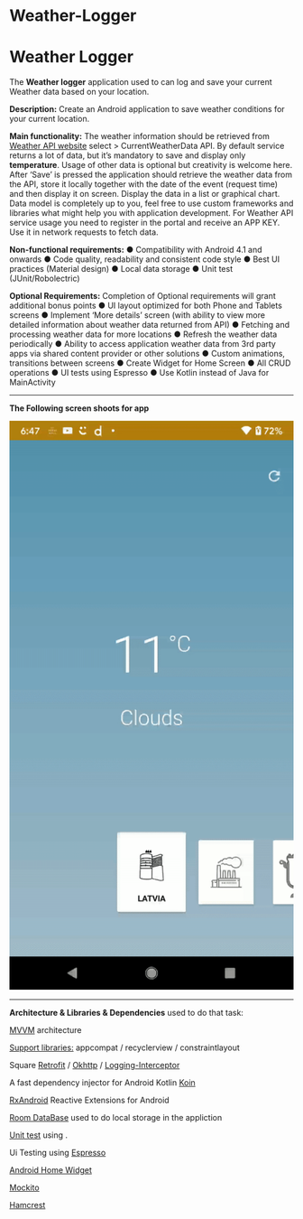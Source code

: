 # Weather-Logger

# Weather Logger

The **Weather logger** application used to can log and save your current Weather data based on your location. 

**Description:**
Create an Android application to save weather conditions for your current location.

**Main functionality:**
The weather information should be retrieved from [Weather API website](https://openweathermap.org/api) select > CurrentWeatherData API. 
By default service returns a lot of data, but it’s mandatory to save and display only **temperature**. 
Usage of other data is optional but creativity is welcome here.
After ‘Save’ is pressed the application should retrieve the weather data from the API, 
store it locally together with the date of the event (request time) and then display it on screen.
Display the data in a list or graphical chart.
Data model is completely up to you, feel free to use custom frameworks and libraries
what might help you with application development.
For Weather API service usage you need to register in the portal and receive an APP KEY. 
Use it in network requests to fetch data.

**Non-functional requirements:**
● Compatibility with Android 4.1 and onwards
● Code quality, readability and consistent code style
● Best UI practices (Material design)
● Local data storage
● Unit test (JUnit/Robolectric)

**Optional Requirements:**
Completion of Optional requirements will grant additional bonus points
● UI layout optimized for both Phone and Tablets screens
● Implement ‘More details’ screen (with ability to view more detailed information
about weather data returned from API)
● Fetching and processing weather data for more locations
● Refresh the weather data periodically
● Ability to access application weather data from 3rd party apps via shared content
provider or other solutions
● Custom animations, transitions between screens
● Create Widget for Home Screen
● All CRUD operations
● UI tests using Espresso
● Use Kotlin instead of Java for MainActivity
________________________________________________________________________________________

**The Following screen shoots for app**

![Screen](https://github.com/naveedahmad99/WeatherLogger/blob/master/Screenshot.gif)
______________________________________________________________________________

**Architecture & Libraries & Dependencies** used to do that task:

[MVVM](https://www.tutorialspoint.com/mvvm/index.htm) architecture

[Support libraries:](https://developer.android.com/jetpack/androidx/) appcompat / recyclerview / constraintlayout

Square [Retrofit](https://github.com/square/retrofit) / [Okhttp](https://github.com/square/okhttp) / [Logging-Interceptor](https://github.com/square/okhttp/tree/master/okhttp-logging-interceptor)

A fast dependency injector for Android Kotlin [Koin](https://github.com/InsertKoinIO/koin) 

[RxAndroid](https://github.com/ReactiveX/RxAndroid) Reactive Extensions for Android

[Room DataBase](https://developer.android.com/training/data-storage/room) used to do local storage in the appliction

[Unit test](https://developer.android.com/training/testing/unit-testing) using .

Ui Testing using [Espresso](https://developer.android.com/training/testing/espresso)

[Android Home Widget](https://developer.android.com/guide/topics/appwidgets) 

[Mockito](https://site.mockito.org) 

[Hamcrest](https://www.vogella.com/tutorials/Hamcrest/article.html)


